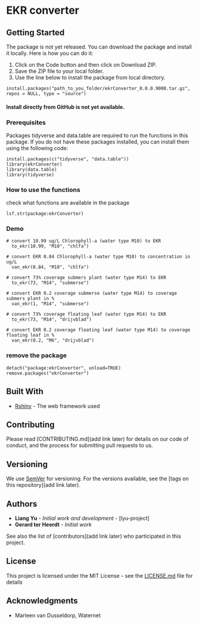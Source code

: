 
# EKR converter



## Getting Started

The package is not yet released. You can download the package and install it locally. Here is how you can do it:  
1.	Click on the Code button and then click on Download ZIP.
2.	Save the ZIP file to your local folder.
3.	Use the line below to install the package from local directory.
```
install.packages("path_to_you_folder/ekrConverter_0.0.0.9000.tar.gz", repos = NULL, type = "source")
```    

#### Install directly from GitHub is not yet available.  


### Prerequisites

Packages tidyverse and data.table are required to run the functions in this package. If you do not have these packages installed, you can install them using the following code:

```
install.packages(c("tidyverse", "data.table"))
library(ekrConverter)
library(data.table)
library(tidyverse)
```

### How to use the functions

check what functions are available in the package

```
lsf.str(package:ekrConverter)
```

### Demo

```
# convert 10.99 ug/L Chlorophyll-a (water type M10) to EKR
  to_ekr(10.99, "M10", "chlfa")

# convert EKR 0.84 Chlorophyll-a (water type M10) to concentration in ug/L
  van_ekr(0.84, "M10", "chlfa")

# convert 73% coverage submers plant (water type M14) to EKR
  to_ekr(73, "M14", "submerse")

# convert EKR 0.2 coverage submerse (water type M14) to coverage submers plant in %
  van_ekr(1, "M14", "submerse")

# convert 73% coverage floating leaf (water type M14) to EKR
  to_ekr(73, "M14", "drijvblad")

# convert EKR 0.2 coverage floating leaf (water type M14) to coverage floating leaf in %
  van_ekr(0.2, "M6", "drijvblad")

```




### remove the package
    
```
detach("package:ekrConverter", unload=TRUE)
remove.packages("ekrConverter")
```

## Built With

* [Rshiny](https://shiny.rstudio.com/) - The web framework used

## Contributing

Please read [CONTRIBUTING.md](add link later) for details on our code of conduct, and the process for submitting pull requests to us.

## Versioning

We use [SemVer](http://semver.org/) for versioning. For the versions available, see the [tags on this repository](add link later). 

## Authors

* **Liang Yu** - *Initial work and development* - [lyu-project]
* **Gerard ter Heerdt** - *Initial work*


See also the list of [contributors](add link later) who participated in this project.

## License

This project is licensed under the MIT License - see the [LICENSE.md](LICENSE.md) file for details

## Acknowledgments

* Marleen van Dusseldorp, Waternet
